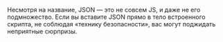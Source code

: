 Несмотря на название, JSON — это не совсем JS, и даже не его подмножество. Если вы вставите JSON прямо в тело встроенного скрипта, не соблюдая «технику безопасности», вас могут поджидать неприятные сюрпризы.
